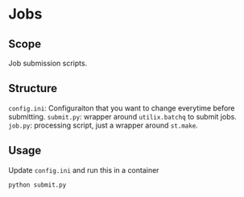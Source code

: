 # Jobs
## Scope
Job submission scripts.
## Structure
`config.ini`: Configuraiton that you want to change everytime before submitting.
`submit.py`: wrapper around `utilix.batchq` to submit jobs.
`job.py`: processing script, just a wrapper around `st.make`.
## Usage
Update `config.ini` and run this in a container
```
python submit.py
```
